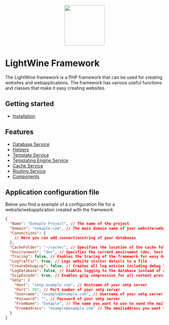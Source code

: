 <p align="center" >
  <img src="https://www.sibra-soft.nl/images/light_wine_logo.png" style="width:128px;" />
</p>

# LightWine Framework
The LightWine framework is a PHP framework that can be used for creating websites and webapplications. The framework has various useful functions and classes that make it easy creating websites.

## Getting started
* [Installation](https://github.com/Sibra-Soft/light-wine-framework/wiki)

## Features
* [Database Service](https://github.com/Sibra-Soft/LightWineFramework/wiki/Database-Service)
* [Helpers](https://github.com/Sibra-Soft/LightWineFramework/wiki/Helpers)
* [Template Service](https://github.com/Sibra-Soft/LightWineFramework/wiki/Template-Service)
* [Templating Engine Service](https://github.com/Sibra-Soft/LightWineFramework/wiki/Templating-Engine-Service)
* [Cache Service](https://github.com/Sibra-Soft/LightWineFramework/wiki/Cache-Service)
* [Routing Service](https://github.com/Sibra-Soft/LightWineFramework/wiki/Routing-Service)
* [Components](https://github.com/Sibra-Soft/LightWineFramework/wiki/Components)

## Application configuration file
Below you find a example of a configuration file for a website/webapplication created with the framework

```json 
{
  "Name": "Exmaple Project", // The name of the project
  "Domain": "exmaple.com", // The main domain name of your website/webapplication,
  "Connections": {
    // Here you can add connectionstring of your databases
  },
  "CacheFolder": "~/cache/", // Specifies the location of the cache folder
  "Environment": "dev", // Specifies the current enviroment (dev, test or live)
  "Tracing": false, // Enables the tracing of the framework for easy debugging
  "LogTraffic": true, // Logs website visitor details to a file
  "CreateDebugLog": false, // Creates all log entries including debug log entries
  "LogDatabase": false, // Enables logging to the database instead of a file
  "GzipEncode": true, // Enables gzip compression for all content provided by the framework
  "Smtp": {
    "Host": "smtp.example.com", // Hostname of your smtp server
    "Port": 587, // Port number of your smtp server
    "Username": "example@example.com", // Username of your smtp server
    "Password": "", // Password of your smtp server
    "FromName": "Exmaple", // The name you want to use to send the mail
    "FromAddress": "example@example.com" // The emailaddress you want to use to send the mail
  }
}
```
